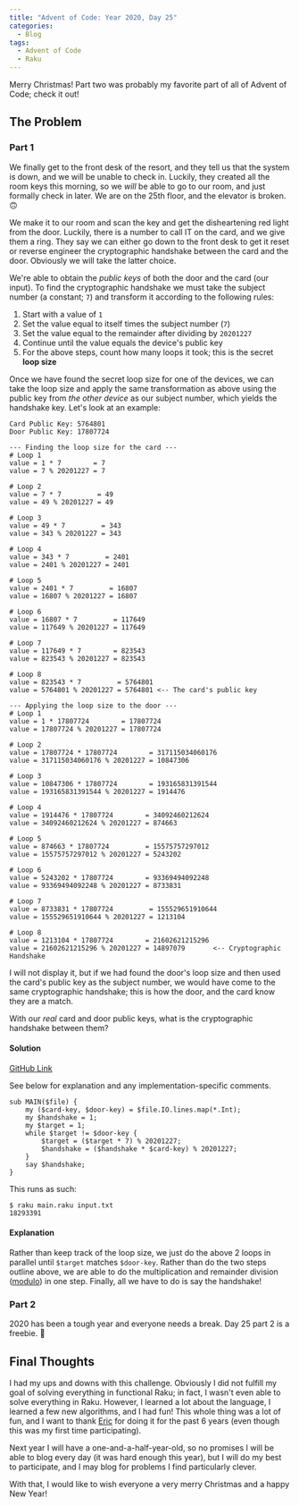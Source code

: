 ```yaml
---
title: "Advent of Code: Year 2020, Day 25"
categories:
  - Blog
tags:
  - Advent of Code
  - Raku
---
```


Merry Christmas! Part two was probably my favorite part of all of Advent of Code; check it out!

## The Problem

### Part 1

We finally get to the front desk of the resort, and they tell us that the system is down, and we will be unable to check in. Luckily, they created all the room keys this morning, so we _will_ be able to go to our room, and just formally check in later. We are on the 25th floor, and the elevator is broken. 🙃

We make it to our room and scan the key and get the disheartening red light from the door. Luckily, there is a number to call IT on the card, and we give them a ring. They say we can either go down to the front desk to get it reset or reverse engineer the cryptographic handshake between the card and the door. Obviously we will take the latter choice.

We're able to obtain the _public keys_ of both the door and the card (our input). To find the cryptographic handshake we must take the subject number (a constant; `7`) and transform it according to the following rules:

1. Start with a value of `1`
2. Set the value equal to itself times the subject number (`7`)
3. Set the value equal to the remainder after dividing by `20201227`
4. Continue until the value equals the device's public key
5. For the above steps, count how many loops it took; this is the secret **loop size**

Once we have found the secret loop size for one of the devices, we can take the loop size and apply the same transformation as above using the public key from _the other device_ as our subject number, which yields the handshake key. Let's look at an example:

```
Card Public Key: 5764801
Door Public Key: 17807724

--- Finding the loop size for the card ---
# Loop 1
value = 1 * 7        = 7
value = 7 % 20201227 = 7

# Loop 2
value = 7 * 7         = 49
value = 49 % 20201227 = 49

# Loop 3
value = 49 * 7         = 343
value = 343 % 20201227 = 343

# Loop 4
value = 343 * 7         = 2401
value = 2401 % 20201227 = 2401

# Loop 5
value = 2401 * 7         = 16807
value = 16807 % 20201227 = 16807

# Loop 6
value = 16807 * 7         = 117649
value = 117649 % 20201227 = 117649

# Loop 7
value = 117649 * 7        = 823543
value = 823543 % 20201227 = 823543

# Loop 8
value = 823543 * 7         = 5764801
value = 5764801 % 20201227 = 5764801 <-- The card's public key

--- Applying the loop size to the door ---
# Loop 1
value = 1 * 17807724        = 17807724
value = 17807724 % 20201227 = 17807724

# Loop 2
value = 17807724 * 17807724        = 317115034060176
value = 317115034060176 % 20201227 = 10847306

# Loop 3
value = 10847306 * 17807724        = 193165831391544
value = 193165831391544 % 20201227 = 1914476

# Loop 4
value = 1914476 * 17807724        = 34092460212624
value = 34092460212624 % 20201227 = 874663

# Loop 5
value = 874663 * 17807724         = 15575757297012
value = 15575757297012 % 20201227 = 5243202

# Loop 6
value = 5243202 * 17807724        = 93369494092248
value = 93369494092248 % 20201227 = 8733831

# Loop 7
value = 8733831 * 17807724         = 155529651910644
value = 155529651910644 % 20201227 = 1213104

# Loop 8
value = 1213104 * 17807724        = 21602621215296
value = 21602621215296 % 20201227 = 14897079       <-- Cryptographic Handshake
```

I will not display it, but if we had found the door's loop size and then used the card's public key as the subject number, we would have come to the same cryptographic handshake; this is how the door, and the card know they are a match.

With our _real_ card and door public keys, what is the cryptographic handshake between them?

#### Solution

[GitHub Link](https://github.com/aaronreidsmith/advent-of-code/blob/main/2020/25/raku/main.raku)

See below for explanation and any implementation-specific comments.

```
sub MAIN($file) {
    my ($card-key, $door-key) = $file.IO.lines.map(*.Int);
    my $handshake = 1;
    my $target = 1;
    while $target != $door-key {
        $target = ($target * 7) % 20201227;
        $handshake = ($handshake * $card-key) % 20201227;
    }
    say $handshake;
}
```

This runs as such:

```
$ raku main.raku input.txt
18293391
```

#### Explanation

Rather than keep track of the loop size, we just do the above 2 loops in parallel until `$target` matches `$door-key`. Rather than do the two steps outline above, we are able to do the multiplication and remainder division ([modulo](https://en.wikipedia.org/wiki/Modulo_operation)) in one step. Finally, all we have to do is say the handshake!

### Part 2

2020 has been a tough year and everyone needs a break. Day 25 part 2 is a freebie. 🙂

## Final Thoughts

I had my ups and downs with this challenge. Obviously I did not fulfill my goal of solving everything in functional Raku; in fact, I wasn't even able to solve everything in Raku. However, I learned a lot about the language, I learned a few new algorithms, and I had fun! This whole thing was a lot of fun, and I want to thank [Eric](https://github.com/topaz) for doing it for the past 6 years (even though this was my first time participating).

Next year I will have a one-and-a-half-year-old, so no promises I will be able to blog every day (it was hard enough this year), but I will do my best to participate, and I may blog for problems I find particularly clever.

With that, I would like to wish everyone a very merry Christmas and a happy New Year!
